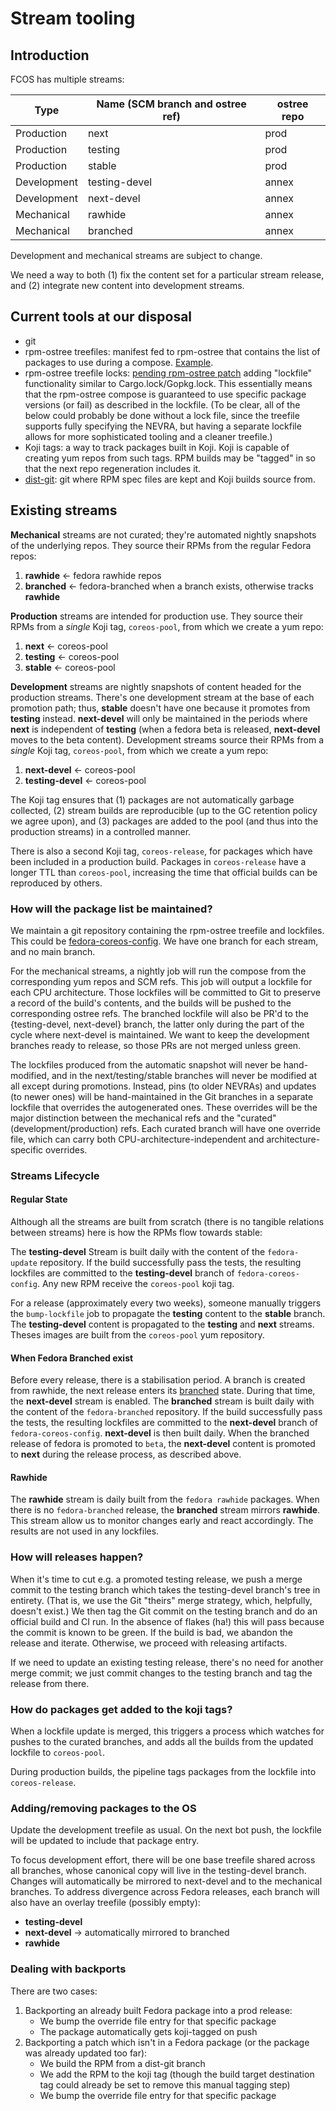 # Stream tooling

## Introduction

FCOS has multiple streams:

| Type | Name (SCM branch and ostree ref) | ostree repo |
| -- | -- | -- |
| Production | next | prod |
| Production | testing | prod |
| Production | stable | prod |
| Development | testing-devel | annex |
| Development | next-devel | annex |
| Mechanical | rawhide | annex |
| Mechanical | branched | annex |

Development and mechanical streams are subject to change.

We need a way to both (1) fix the content set for a particular stream release, and (2) integrate new content into development streams.

## Current tools at our disposal
- git
- rpm-ostree treefiles: manifest fed to rpm-ostree that contains the list of packages to use during a compose. [Example](https://github.com/coreos/fedora-coreos-config/blob/main/fedora-coreos-base.yaml).
- rpm-ostree treefile locks: [pending rpm-ostree patch]( https://github.com/projectatomic/rpm-ostree/pull/1745) adding "lockfile" functionality similar to Cargo.lock/Gopkg.lock. This essentially means that the rpm-ostree compose is guaranteed to use specific package versions (or fail) as described in the lockfile. (To be clear, all of the below could probably be done without a lock file, since the treefile supports fully specifying the NEVRA, but having a separate lockfile allows for more sophisticated tooling and a cleaner treefile.)
- Koji tags: a way to track packages built in Koji. Koji is capable of creating yum repos from such tags. RPM builds may be "tagged" in so that the next repo regeneration includes it.
- [dist-git](http://src.fedoraproject.org/): git where RPM spec files are kept and Koji builds source from.

## Existing streams

**Mechanical** streams are not curated; they're automated nightly snapshots of the underlying repos.  They source their RPMs from the regular Fedora repos:
1. **rawhide** <- fedora rawhide repos
2. **branched** <- fedora-branched when a branch exists, otherwise tracks **rawhide**

**Production** streams are intended for production use.  They source their RPMs from a _single_ Koji tag, `coreos-pool`, from which we create a yum repo:
1. **next** <- coreos-pool
2. **testing** <- coreos-pool
3. **stable** <- coreos-pool

**Development** streams are nightly snapshots of content headed for the production streams.  There's one development stream at the base of each promotion path; thus, **stable** doesn't have one because it promotes from **testing** instead.  **next-devel** will only be maintained in the periods where **next** is independent of **testing** (when a fedora beta is released, **next-devel** moves to the beta content).  Development streams source their RPMs from a _single_ Koji tag, `coreos-pool`, from which we create a yum repo:
1. **next-devel** <- coreos-pool
2. **testing-devel** <- coreos-pool

The Koji tag ensures that (1) packages are not automatically garbage collected, (2) stream builds are reproducible (up to the GC retention policy we agree upon), and (3) packages are added to the pool (and thus into the production streams) in a controlled manner.

There is also a second Koji tag, `coreos-release`, for packages which have been included in a production build.  Packages in `coreos-release` have a longer TTL than `coreos-pool`, increasing the time that official builds can be reproduced by others.

### How will the package list be maintained?

We maintain a git repository containing the rpm-ostree treefile and lockfiles. This could be [fedora-coreos-config](https://github.com/coreos/fedora-coreos-config). We have one branch for each stream, and no main branch.

For the mechanical streams, a nightly job will run the compose from the corresponding yum repos and SCM refs. This job will output a lockfile for each CPU architecture. Those lockfiles will be committed to Git to preserve a record of the build's contents, and the builds will be pushed to the corresponding ostree refs.  The branched lockfile will also be PR'd to the {testing-devel, next-devel} branch, the latter only during the part of the cycle where next-devel is maintained.  We want to keep the development branches ready to release, so those PRs are not merged unless green.

The lockfiles produced from the automatic snapshot will never be hand-modified, and in the next/testing/stable branches will never be modified at all except during promotions.  Instead, pins (to older NEVRAs) and updates (to newer ones) will be hand-maintained in the Git branches in a separate lockfile that overrides the autogenerated ones.  These overrides will be the major distinction between the mechanical refs and the "curated" (development/production) refs.  Each curated branch will have one override file, which can carry both CPU-architecture-independent and architecture-specific overrides.

### Streams Lifecycle

#### Regular State
Although all the streams are built from scratch (there is no tangible relations between streams) here is how the RPMs flow towards stable:

The **testing-devel** Stream is built daily with the content of the `fedora-update` repository. If the build successfully pass the tests,
the resulting lockfiles are committed to the **testing-devel** branch of `fedora-coreos-config`.
Any new RPM receive the `coreos-pool` koji tag.

For a release (approximately every two weeks), someone manually triggers the `bump-lockfile` job to propagate the **testing** content to the **stable** branch.
The **testing-devel** content is propagated to the **testing** and **next** streams. Theses images are built from the `coreos-pool` yum repository.

#### When Fedora Branched exist

Before every release, there is a stabilisation period. A branch is created from rawhide, the next release enters its [branched](https://docs.fedoraproject.org/en-US/releases/branched/) state.
During that time, the **next-devel** stream is enabled.
The **branched** stream is built daily with the content of the `fedora-branched` repository. If the build successfully pass the tests,
the resulting lockfiles are committed to the **next-devel** branch of `fedora-coreos-config`.
**next-devel** is then built daily.
When the branched release of fedora is promoted to `beta`, the **next-devel** content is promoted to **next** during the release process, as described above.

#### Rawhide

The **rawhide** stream is daily built from the `fedora rawhide` packages. When there is no `fedora-branched` release, the **branched** stream mirrors
**rawhide**. This stream allow us to monitor changes early and react accordingly. The results are not used in any lockfiles.

### How will releases happen?

When it's time to cut e.g. a promoted testing release, we push a merge commit to the testing branch which takes the testing-devel branch's tree in entirety.  (That is, we use the Git "theirs" merge strategy, which, helpfully, doesn't exist.)  We then tag the Git commit on the testing branch and do an official build and CI run.  In the absence of flakes (ha!) this will pass because the commit is known to be green.  If the build is bad, we abandon the release and iterate.  Otherwise, we proceed with releasing artifacts.

If we need to update an existing testing release, there's no need for another merge commit; we just commit changes to the testing branch and tag the release from there.

### How do packages get added to the koji tags?

When a lockfile update is merged, this triggers a process which watches for pushes to the curated branches, and adds all the builds from the updated lockfile to `coreos-pool`.

During production builds, the pipeline tags packages from the lockfile into `coreos-release`.

### Adding/removing packages to the OS

Update the development treefile as usual. On the next bot push, the lockfile will be updated to include that package entry.

To focus development effort, there will be one base treefile shared across all branches, whose canonical copy will live in the testing-devel branch.  Changes will automatically be mirrored to next-devel and to the mechanical branches.  To address divergence across Fedora releases, each branch will also have an overlay treefile (possibly empty):

- **testing-devel**
- **next-devel** -> automatically mirrored to branched
- **rawhide**

### Dealing with backports

There are two cases:
1. Backporting an already built Fedora package into a prod release:
    - We bump the override file entry for that specific package
    - The package automatically gets koji-tagged on push
2. Backporting a patch which isn't in a Fedora package (or the package was already updated too far):
    - We build the RPM from a dist-git branch
    - We add the RPM to the koji tag (though the build target destination tag could already be set to remove this manual tagging step)
    - We bump the override file entry for that specific package
